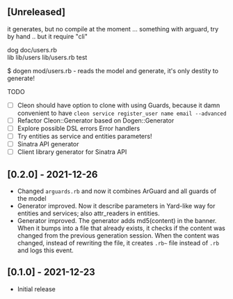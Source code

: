 ## [Unreleased]

it generates, but no compile at the moment ... something with arguard, try by hand .. but it require "cli"

dog
doc/users.rb  
lib
lib/users
lib/users.rb
test

$ dogen mod/users.rb - reads the model and generate, it's only destity to generate!

TODO

- [ ] Cleon should have option to clone with using Guards, because it damn convenient to have `cleon service register_user name email --advanced`
- [ ] Refactor Cleon::Generator based on Dogen::Generator
- [ ] Explore possible DSL errors Error handlers
- [ ] Try entities as service and entities parameters!
- [ ] Sinatra API generator
- [ ] Client library generator for Sinatra API

## [0.2.0] - 2021-12-26

- Changed `arguards.rb` and now it combines ArGuard and all guards of the model
- Generator improved. Now it describe parameters in Yard-like way for entities and services; also attr_readers in entities.
- Generator improved. The generator adds md5(content) in the banner. When it bumps into a file that already exists, it checks if the content was changed from the previous generation session. When the content was changed, instead of rewriting the file, it creates `.rb~` file instead of `.rb` and logs this event.

## [0.1.0] - 2021-12-23

- Initial release
